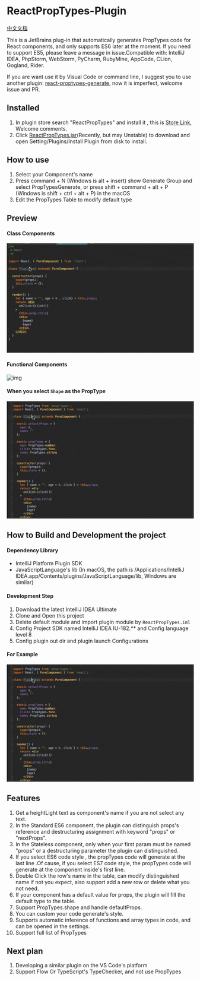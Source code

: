 # ReactPropTypes-Plugin
 <a href=https://github.com/dpzxsm/ReactPropTypes-Plugin/blob/master/README_ZH.md>中文文档</a>
 
 This is a JetBrains plug-in that automatically generates PropTypes code for React components, and only supports ES6 later at the moment. If you need to support ES5, please leave a message in issue.Compatible with: IntelliJ IDEA, PhpStorm, WebStorm, PyCharm, RubyMine, AppCode, CLion, Gogland, Rider.
 
 If you are want use it by Visual Code or command line, I suggest you to use another plugin: [react-proptypes-generate](https://github.com/dpzxsm/react-proptypes-generate), now it is imperfect, welcome issue and PR.

## Installed
1. In plugin store search "ReactPropTypes" and install it , this is <a href= https://plugins.jetbrains.com/plugin/10155-reactproptypes>Store Link</a>, Welcome comments.
2. Click <a href=https://raw.githubusercontent.com/dpzxsm/ReactPropTypes-Plugin-Intellij/master/ReactPropTypes.jar>ReactPropTypes.jar</a>(Recently, but may Unstable) to download and open Setting/Plugins/Install Plugin from disk to install.
   
## How to use
1. Select your Component's name
2. Press command + N (Windows is alt + insert) show Generate Group and select PropTypesGenerate, or press shift + command + alt + P (Windows is shift + ctrl + alt + P) in the macOS
3. Edit the PropTypes Table to modify default type

## Preview
#### Class Components
![img](./ScreenShots/ScreenShot1.gif)
#### Functional Components
![img](./ScreenShots/ScreenShot2.gif)
#### When you select `Shape` as the PropType
![img](./ScreenShots/ScreenShot3.gif)

## How to Build and Development the project

#### Dependency Library
* IntelliJ Platform Plugin SDK
* JavaScriptLanguage's lib (In macOS, the path is /Applications/IntelliJ IDEA.app/Contents/plugins/JavaScriptLanguage/lib, Windows are similar)

#### Development Step
1. Download the latest IntelliJ IDEA Ultimate
2. Clone and Open this project
3. Delete default module and import plugin module by `ReactPropTypes.iml`
4. Config Project SDK named IntelliJ IDEA IU-182.** and Config language level 8
5. Config plugin out dir and plugin launch Configurations

#### For Example
![img](./ScreenShots/ScreenShot3.gif)

## Features
1. Get a heightLight text as component's name if you are not select any text.
1. In the Standard ES6 component, the plugin can distinguish  props's reference and destructuring assignment with keyword "props" or "nextProps".
2. In the Stateless component, only when your first param must be named "props" or a destructuring parameter the plugin can distinguished.
3. If you select ES6 code style , the propTypes code will generate at the last line .Of cause, if you select ES7 code style, the propTypes code will generate at the component inside's first line.
4. Double Click the row's name in the table, can modify distinguished name if not you expect, also support add a new row or delete what you not need.
5. If your component has a default value for props, the plugin will fill the default type to the table.
6. Support PropTypes.shape and handle defaultProps.
7. You can custom your code generate's style.
8. Supports automatic inference of functions and array types in code, and can be opened in the settings.
9. Support full list of PropTypes


## Next plan
1. Developing a similar plugin on the VS Code's platform
2. Support Flow Or TypeScript's TypeChecker, and not use PropTypes